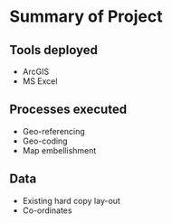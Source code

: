 # Summary of Project

## Tools deployed
- ArcGIS
- MS Excel

## Processes executed
- Geo-referencing
- Geo-coding
- Map embellishment 

## Data 
- Existing hard copy lay-out
- Co-ordinates